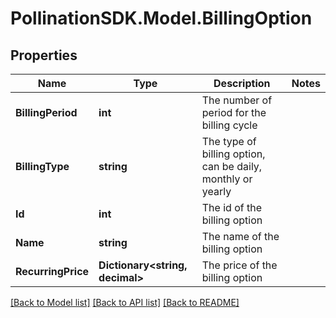 
# PollinationSDK.Model.BillingOption

## Properties

Name | Type | Description | Notes
------------ | ------------- | ------------- | -------------
**BillingPeriod** | **int** | The number of period for the billing cycle | 
**BillingType** | **string** | The type of billing option, can be daily, monthly or yearly | 
**Id** | **int** | The id of the billing option | 
**Name** | **string** | The name of the billing option | 
**RecurringPrice** | **Dictionary&lt;string, decimal&gt;** | The price of the billing option | 

[[Back to Model list]](../README.md#documentation-for-models)
[[Back to API list]](../README.md#documentation-for-api-endpoints)
[[Back to README]](../README.md)

